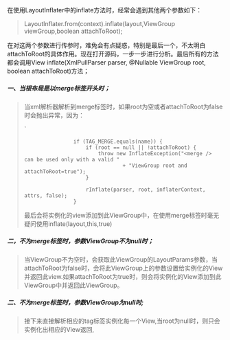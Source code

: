 在使用LayoutInflater中的inflate方法时，经常会遇到其他两个参数如下：

> LayoutInflater.from(context).inflate(layout,ViewGroup viewGroup,boolean attachToRoot);

在对这两个参数进行传参时，难免会有点疑惑，特别是最后一个，不太明白attachToRoot的具体作用。现在打开源码，一步一步进行分析。最后所有的方法都会调用View inflate(XmlPullParser parser, @Nullable ViewGroup root, boolean attachToRoot)方法；

##### 一、当根布局是以merge标签开头时；

> 当xml解析器解析到merge标签时，如果root为空或者attachToRoot为false时会抛出异常，因为：
>
> `
>
> ```
>                 if (TAG_MERGE.equals(name)) {
>                     if (root == null || !attachToRoot) {
>                         throw new InflateException("<merge /> can be used only with a valid "
>                                 + "ViewGroup root and attachToRoot=true");
>                     }
> 
>                     rInflate(parser, root, inflaterContext, attrs, false);
>                 }
> ```
>
> 最后会将实例化的view添加到此ViewGroup中，在使用merge标签时毫无疑问使用inflate(layout,this,true)



##### 二，不为merge标签时，参数ViewGroup不为null时；

> 当ViewGroup不为空时，会获取此ViewGroup的LayoutParams参数，当attachToRoot为false时，会将此ViewGroup上的参数设置给实例化的View并返回此view.如果attachToRoot为true时，则会将实例化的View添加到此ViewGroup中并返回此ViewGroup。



##### 二、不为merge标签时，参数ViewGroup为null时;

> 接下来直接解析相应的tag标签实例化每一个View,当root为null时，则只会实例化出相应的View返回,



